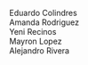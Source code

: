 Eduardo Colindres  
Amanda Rodriguez   
Yeni Recinos     
Mayron Lopez           
Alejandro Rivera  
